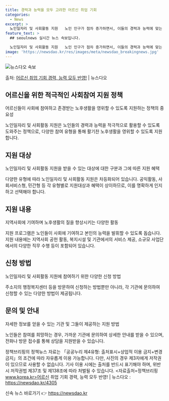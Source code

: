 ```yaml
---
title: 경력과 능력을 모두 고려한 어르신 취업 기회
categories:
  - News
excerpt: >
  노인일자리 및 사회활동 지원   노인 인구가 점차 증가하면서, 이들의 경력과 능력에 맞는 적절한 일자리를 제…
feature_text: >
  ## seoulnews 실시간 뉴스 속보입니다.

  노인일자리 및 사회활동 지원   노인 인구가 점차 증가하면서, 이들의 경력과 능력에 맞는 적절한 일자리를 제…
image: 'https://newsdao.kr/res/images/meta/newsdao_breakingnews.jpg'
---
```


![뉴스다오 속보](https://newsdao.kr/res/images/meta/newsdao_breakingnews.jpg)

<p>출처: <a href="https://newsdao.kr/4305" rel="dofollow">어르신 취업 기회 경력, 능력 모두 반영!</a> | 뉴스다오</p>

<h2 data-ke-size="size26">어르신을 위한 적극적인 사회참여 지원 정책</h2>
<p data-ke-size="size16">어르신들이 사회에 참여하고 존경받는 노후생활을 영위할 수 있도록 지원하는 정책의 중요성</p>
노인일자리 및 사회활동 지원은 노인들의 경력과 능력을 적극적으로 활용할 수 있도록 도와주는 정책으로, 다양한 참여 유형을 통해 활기찬 노후생활을 영위할 수 있도록 지원합니다.

<h2 data-ke-size="size26">지원 대상</h2>
<p data-ke-size="size16">노인일자리 및 사회활동 지원을 받을 수 있는 대상에 대한 구분과 그에 따른 지원 혜택</p>
다양한 유형에 따라 노인일자리 및 사회활동 지원은 차등화되어 있습니다. 공익활동, 사회서비스형, 민간형 등 각 유형별로 지원대상과 혜택이 상이하므로, 이를 명확하게 인지하고 선택해야 합니다.

<h2 data-ke-size="size26">지원 내용</h2>
<p data-ke-size="size16">지역사회에 기여하며 노후생활의 질을 향상시키는 다양한 활동</p>
지원 프로그램은 노인들이 사회에 기여하고 본인의 능력을 발휘할 수 있도록 돕습니다. 지원 내용에는 지역사회 공헌 활동, 복지시설 및 기관에서의 서비스 제공, 소규모 사업단에서의 다양한 직무 수행 등이 포함되어 있습니다.

<h2 data-ke-size="size26">신청 방법</h2>
<p data-ke-size="size16">노인일자리 및 사회활동 지원에 참여하기 위한 다양한 신청 방법</p>
주소지의 행정복지센터 등을 방문하여 신청하는 방법뿐만 아니라, 각 기관에 문의하여 신청할 수 있는 다양한 방법이 제공됩니다.

<h2 data-ke-size="size26">문의 및 안내</h2>
<p data-ke-size="size16">자세한 정보를 얻을 수 있는 기관 및 그들이 제공하는 지원 방법</p>
노인들은 참여를 희망하는 경우, 가까운 기관에 문의하여 상세한 안내를 받을 수 있으며, 전화나 방문 접수를 통해 상담을 지원받을 수 있습니다.

정책브리핑의 정책뉴스 자료는 「공공누리 제4유형: 출처표시+상업적 이용 금지+변경 금지」의 조건에 따라 자유롭게 이용 가능합니다. 다만, 사진의 경우 제3자에게 저작권이 있으므로 사용할 수 없습니다. 기사 이용 시에는 출처를 반드시 표기해야 하며, 위반 시 저작권법 제37조 및 제138조에 따라 처벌될 수 있습니다.
<자료출처=정책브리핑 www.korea.kr>어르신 취업 기회 경력, 능력 모두 반영! | 뉴스다오  : https://newsdao.kr/4305 

신속 뉴스 바로가기 👉 <a href="https://newsdao.kr" rel="dofollow">https://newsdao.kr</a>


